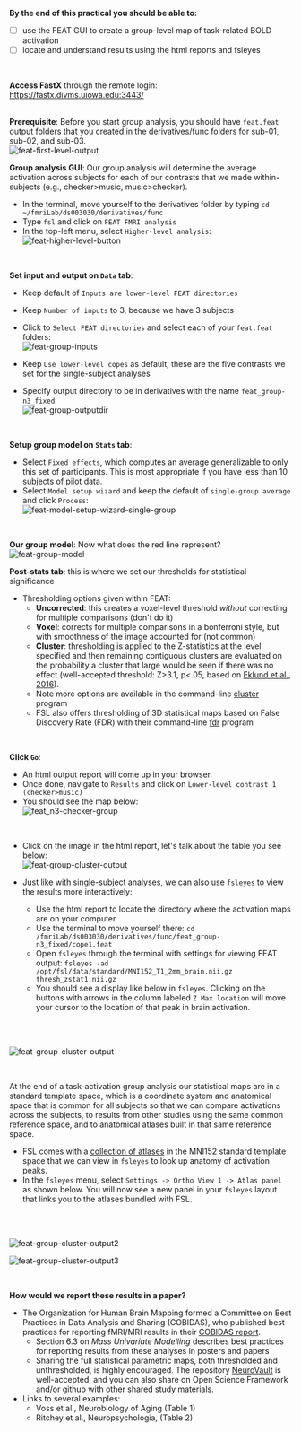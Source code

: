 **By the end of this practical you should be able to:** <br/>
* [ ] use the FEAT GUI to create a group-level map of task-related BOLD activation <br/>
* [ ] locate and understand results using the html reports and fsleyes <br/>
<br/>

**Access FastX** through the remote login: <br>
https://fastx.divms.uiowa.edu:3443/  <br/>
<br/>

**Prerequisite**: Before you start group analysis, you should have `feat.feat` output folders that you created in the derivatives/func folders for sub-01, sub-02, and sub-03. <br/>
![feat-first-level-output](images/practical_group-analysis-prep.png)
<br/>

**Group analysis GUI**: Our group analysis will determine the average activation across subjects for each of our contrasts that we made within-subjects (e.g., checker>music, music>checker).
*  In the terminal, move yourself to the derivatives folder by typing `cd ~/fmriLab/ds003030/derivatives/func`
*  Type `fsl` and click on `FEAT FMRI analysis`
*  In the top-left menu, select `Higher-level analysis`: <br/>
![feat-higher-level-button](images/group-analysis_feat-higher-level-button.png)
<br/>


**Set input and output on `Data` tab**: <br>
*  Keep default of `Inputs are lower-level FEAT directories`
*  Keep `Number of inputs` to 3, because we have 3 subjects 
*  Click to `Select FEAT directories` and select each of your `feat.feat` folders: <br/>
![feat-group-inputs](images/practical_group-analysis_feat-checker-inputs.png)

*  Keep `Use lower-level copes` as default, these are the five contrasts we set for the single-subject analyses
*  Specify output directory to be in derivatives with the name `feat_group-n3_fixed`: <br/>
![feat-group-outputdir](images/practical_group-analysis_checker-feat-group-outputdir.png)
<br/>

**Setup group model on `Stats` tab**: <br/>
*  Select `Fixed effects`, which computes an average generalizable to only this set of participants. This is most appropriate if you have less than 10 subjects of pilot data.
*  Select `Model setup wizard` and keep the default of `single-group average` and click `Process`: <br/>
![feat-model-setup-wizard-single-group](images/group-analysis_feat-model-setup-wizard-single-group.png) 
<br/>

**Our group model**: Now what does the red line represent?<br/>
![feat-group-model](images/group-analysis_feat-group-model.png)
<br/>

**Post-stats tab**: this is where we set our thresholds for statistical significance
* Thresholding options given within FEAT:
    * **Uncorrected**: this creates a voxel-level threshold _without_ correcting for multiple comparisons (don't do it)
    * **Voxel**: corrects for multiple comparisons in a bonferroni style, but with smoothness of the image accounted for (not common)
    * **Cluster**: thresholding is applied to the Z-statistics at the level specified and then remaining contiguous clusters are evaluated on the probability a cluster that large would be seen if there was no effect (well-accepted threshold: Z>3.1, p<.05, based on [Eklund et al., 2016](https://github.com/mwvoss/MRI-lab-classes/blob/master/PSY6280-2020-FA2020/pdfs/Eklund-2016-Cluster%20failure_%20Why%20fMRI%20inferenc.pdf)). 
    * Note more options are available in the command-line [cluster](https://fsl.fmrib.ox.ac.uk/fsl/fslwiki/Cluster) program
    * FSL also offers thresholding of 3D statistical maps based on False Discovery Rate (FDR) with their command-line [fdr](https://fsl.fmrib.ox.ac.uk/fsl/fslwiki/FDR) program

<br/>

**Click `Go`**: 
*  An html output report will come up in your browser. 
*  Once done, navigate to `Results` and click on `Lower-level contrast 1 (checker>music)`
*  You should see the map below: <br/>
![feat_n3-checker-group](images/practical_group-analysis_feat-n3_fixed-checker.png)
<br/>

*  Click on the image in the html report, let's talk about the table you see below: <br/>
![feat-group-cluster-output](images/practical_group-analysis_feat-n3_fixed-checker-table.png)

* Just like with single-subject analyses, we can also use `fsleyes` to view the results more interactively:
    * Use the html report to locate the directory where the activation maps are on your computer
    * Use the terminal to move yourself there: `cd /fmriLab/ds003030/derivatives/func/feat_group-n3_fixed/cope1.feat`
    * Open `fsleyes` through the terminal with settings for viewing FEAT output: `fsleyes -ad /opt/fsl/data/standard/MNI152_T1_2mm_brain.nii.gz thresh_zstat1.nii.gz`
    * You should see a display like below in `fsleyes`. Clicking on the buttons with arrows in the column labeled `Z Max location` will move your cursor to the location of that peak in brain activation. 
</br>
<br/>

![feat-group-cluster-output](images/practical_group-analysis_feat-fixed-checker-output-fsleyes.png)


<br/>

At the end of a task-activation group analysis our statistical maps are in a standard template space, which is a coordinate system and anatomical space that is common for all subjects so that we can compare activations across the subjects, to results from other studies using the same common reference space, and to anatomical atlases built in that same reference space.
* FSL comes with a [collection of atlases](https://fsl.fmrib.ox.ac.uk/fsl/fslwiki/Atlases) in the MNI152 standard template space that we can view in `fsleyes` to look up anatomy of activation peaks.
* In the `fsleyes` menu, select `Settings -> Ortho View 1 -> Atlas panel` as shown below. You will now see a new panel in your `fsleyes` layout that links you to the atlases bundled with FSL. 
</br>
<br/>

![feat-group-cluster-output2](images/practical_group-analysis_feat-atlas-menu.png)
</br>

![feat-group-cluster-output3](images/practical_group-analysis_feat-atlas-view.png)


</br>

**How would we report these results in a paper?**  <br>
* The Organization for Human Brain Mapping formed a  Committee on Best Practices in Data Analysis and Sharing (COBIDAS), who published best practices for reporting fMRI/MRI results in their [COBIDAS report](http://www.humanbrainmapping.org/files/2016/COBIDASreport.pdf).
    * Section 6.3 on _Mass Univariate Modelling_ describes best practices for reporting results from these analyses in posters and papers
    * Sharing the full statistical parametric maps, both thresholded and unthresholded, is highly encouraged. The repository [NeuroVault](https://neurovault.org/) is well-accepted, and you can also share on Open Science Framework and/or github with other shared study materials.
* Links to several examples:
    * Voss et al., Neurobiology of Aging (Table 1)
    * Ritchey et al., Neuropsychologia, (Table 2)